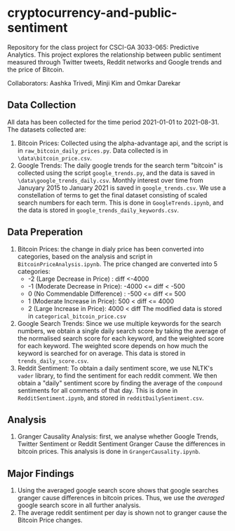 # cryptocurrency-and-public-sentiment

Repository for the class project for CSCI-GA 3033-065: Predictive Analytics. This project explores the relationship between public sentiment measured through Twitter tweets, Reddit networks and Google trends and the price of Bitcoin.

Collaborators: Aashka Trivedi, Minji Kim and Omkar Darekar

## Data Collection

All data has been collected for the time period 2021-01-01 to 2021-08-31. The datasets collected are:

1. Bitcoin Prices: Collected using the alpha-advantage api, and the script is in `raw_bitcoin_daily_prices.py`. Data collected is in `\data\bitcoin_price.csv`.
2. Google Trends: The daily google trends for the search term "bitcoin" is collected using the script `google_trends.py`, and the data is saved in `\data\google_trends_daily.csv`. Monthly interest over time from Januyary 2015 to January 2021 is saved in `google_trends.csv`. We use a constellation of terms to get the final dataset consisting of scaled search numbers for each term. This is done in `GoogleTrends.ipynb`, and the data is stored in `google_trends_daily_keywords.csv`.

## Data Preperation

1. Bitcoin Prices: the change in dialy price has been converted into categories, based on the analysis and script in `BitcoinPriceAnalysis.ipynb`. The price changed are converted into 5 categories:
    - -2 (Large Decrease in Price) : diff <-4000
    - -1 (Moderate Decrease in Price): -4000 <= diff < -500
    - 0 (No Commendable Difference) : -500 <= diff <= 500
    - 1 (Moderate Increase in Price): 500 < diff <= 4000
    - 2 (Large Increase in Price): 4000 < diff
The modified data is stored in `categorical_bitcoin_price.csv`
2. Google Search Trends: Since we use multiple keywords for the search numbers, we obtain a single daily search score by taking the average of the normalised search score for each keyword, and the weighted score for each keyword. The weighted score depends on how much the keyword is searched for on average. This data is stored in `trends_daily_score.csv`.  
3. Reddit Sentiment: To obtain a daily sentiment score, we use NLTK's `vader` library, to find the sentiment for each reddit comment. We then obtain a "daily" sentiment score by finding the average of the `compound` sentiments for all comments of that day. This is done in `RedditSentiment.ipynb`, and stored in `redditDailySentiment.csv`.

## Analysis

1. Granger Causality Analysis: first, we analyse whether Google Trends, Twitter Sentiment or Reddit Sentiment Granger Cause the differences in bitcoin prices. This analysis is done in `GrangerCausality.ipynb`.

## Major Findings

1. Using the averaged google search score shows that google searches granger cause differences in bitcoin prices. Thus, we use the *averaged* google search score in all further analysis.
2. The average reddit sentiment per day is shown not to granger cause the Bitcoin Price changes.

